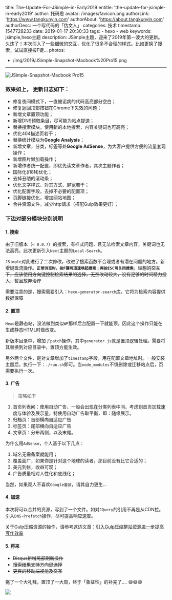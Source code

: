 title: The-Update-For-JSimple-in-Early2019
entitle: 'the-update-for-jsimple-in-early2019'
author: 托码思
avatar: /images/favicon.png
authorLink: 'https://www.tangkunyin.com'
authorAbout: 'https://about.tangkunyin.com'
authorDesc: 一个写代码的「伪文人」
categories: 技术
timestamp: 1547728233
date: 2019-01-17 20:30:33
tags: 
	- hexo
	- web
keywords: jsimple,hexo主题
description: JSimple主题，迎来了2019年第一波大的更新。久违了！本次引入了一些细微的交互，优化了很多不合理的样式。比如更换了搜索，试试直接按F键...
photos:
- /img/2019/JSimple-Snapshot-Macbook%20Pro15.png
---


![JSimple-Snapshot-Macbook Pro15](/img/2019/JSimple-Snapshot-Macbook%20Pro15.png)


### 效果如上， 更新日志如下：

- 修复夜间模式下，一直被诟病的代码高亮部分空白；
- 修复返回顶部按钮在Chrome下失效的问题；
- 新增文章置顶功能；
- 新增DNS预取条目，尽可能为站点提速；
- 替换搜索模块，使用新的本地搜索，内容关键词也可高亮；
- 优化404描述页若干；
- 替换统计模块为**Google Analysis**；
- 新增文章，分类，标签等处**Google AdSense**，为大客户提供方便的流量套现操作；
- 新增图片懒加载操作；
- 新增作者统一配置，即优先读文章作者，其次主题作者；
- 国际化(i18N)优化；
- 去掉丑陋的滚动条；
- 优化文字样式、对其方式、屏宽若干；
- 优化配置字段，去掉不必要的配置项；
- 页脚链接优化，增加网站地图；
- 合并资源文件，减少http请求（搭配Gulp效果更好）；

### 下边对部分模块分别说明

#### 1. 搜索

由于旧版本（`< 0.0.7`）的搜索，有样式问题，且无法检索文章内容，关键词也无法高亮。此次更新引入`Next`主题的`Local-Search`。

`JSimple`对此进行了二次修改，改进了搜索函数不合理或者有潜在问题的地方。新增键盘流操作。**`正常浏览时，按F键可迅速唤起搜索；再按ESC可关闭搜索`**。~~理想的交互下，应该使用方向键控制检索结果的选择，无奈改动较大，没有足够的时间精力投入，暂且放弃治疗~~

需要注意的是，搜索需要引入：`hexo-generator-search`库，它将为检索内容提供数据保障

#### 2. 置顶

`Hexo`是静态站，没法做到类似`WP`那样后台配置一下就能顶。因此这个操作只能在生成静态HTML时做改变。

新版本目录中，增加了`patch`操作，其中`generator.js`就是置顶逻辑处理。需要将其替换到对应目录中，置顶方能生效。

另外两个文件，是对文章增加了`timestamp`字段，用在配置文章地址时。一般安装主题后，执行一下：`./run.sh`即可。当`node_modules`不慎删除或迁移站点后，页需要执行一次。

#### 3. 广告

> 策略如下

1. 首页列表间：使用自动广告，一般会出现在分类列表中间。考虑到首页加载速度与体验及展示量，特使用自动广告取平衡，即：随缘展示。
2. 归档页：首部横向自适应广告
3. 标签页：尾部横向自适应广告
4. 文章页：分布两侧，以及末尾。 

为什么用`AdSense`，个人基于以下几点：

1. 域名无需备案就能用；
2. 覆盖面广，如果你是针对这个地球的读者，那目前没有比它合适的；
3. 美元到帐，收益可观；
4. 广告质量相对人性化和底线化；

当然，如果观人不喜欢`Google套装`，请其自力更生...

#### 4. 加速

本次将可以合并的资源，写到了一个文件。如对`JQuery`的引用不再是从CDN拉。引入`DNS-Prefetch`操作，尽可提高响应速度。

关于Gulp压缩资源的操作，请参考这边文章：[引入Gulp压缩整站资源进一步提高写作效率](https://shuoit.net/tech/use-gulp-to-speed-hexo-1547999542.html)

#### 5. 将来

+ ~~Disqus新增局部刷新操作~~
+ ~~搜索结果支持方向键选择~~
+ ~~更爽的移动端视觉及交互~~


拖了一个大礼拜，置顶了一大周，终于「象征性」的补完了.... 😅😅😅

![](/img/2019/15486045964350.jpg)


